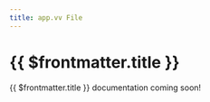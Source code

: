 ```yaml
---
title: app.vv File
---
```


<script setup>
    import DocsPackageVersion from '../../../src/views/compos/DocsPackageVersion.vue'
</script>






# {{ $frontmatter.title }}

{{ $frontmatter.title }} documentation coming soon!

<!--- #TODO write docs --->






<DocsPackageVersion/>
